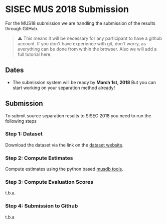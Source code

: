 # SISEC MUS 2018 Submission

For the MUS18 submission we are handling the submission of the results through GitHub.

>:warning: This means it will be necessary for any participant to have a github account. If you don't have experience with git, don't worry, as everything can be done from within the browser. Also we will add a full tutorial here.

## Dates

- The submission system will be ready by __March 1st, 2018__ But you can start working on your separation method already!

## Submission

To submit source separation results to SISEC 2018 you need to run the following steps

### Step 1: Dataset

Download the dataset via the link on the [dataset website](https://sigsep.github.io/musdb).

### Step 2: Compute Estimates

Compute estimates using the python based [musdb tools](https://github.com/sigsep/sigsep-mus-db).

### Step 3: Compute Evaluation Scores

t.b.a.

### Step 4: Submission to Github

t.b.a

